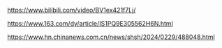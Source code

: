 https://www.bilibili.com/video/BV1ex421f7Lj/

https://www.163.com/dy/article/IS1PQ9E305562H6N.html

https://www.hn.chinanews.com.cn/news/shsh/2024/0229/488048.html
